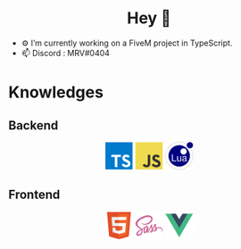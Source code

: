 ### <h1 align="center">Hey :wave:</h1>
- ⚙️ I’m currently working on a FiveM project in TypeScript.
- 📫 Discord : MRV#0404

# Knowledges
## Backend
<div align="center">
<img src="https://github.com/devicons/devicon/blob/master/icons/typescript/typescript-original.svg" width=50; height=50></img>
<img src="https://github.com/devicons/devicon/blob/master/icons/javascript/javascript-original.svg" width=50; height=50></img>
<img src="https://github.com/devicons/devicon/blob/master/icons/lua/lua-original-wordmark.svg" width=50; height=50></img>
</div>

## Frontend
<div align="center">
<img src="https://github.com/devicons/devicon/blob/master/icons/html5/html5-original.svg" width=50; height=50></img>
<img src="https://github.com/devicons/devicon/blob/master/icons/sass/sass-original.svg" width=50; height=50></img>
<img src="https://github.com/devicons/devicon/blob/master/icons/vuejs/vuejs-original.svg" width=50; height=50></img>
</div>
<!--
**MRV6/MRV6** is a ✨ _special_ ✨ repository because its `README.md` (this file) appears on your GitHub profile.

Here are some ideas to get you started:

- 🔭 I’m currently working on ...
- 🌱 I’m currently learning ...
- 👯 I’m looking to collaborate on ...
- 🤔 I’m looking for help with ...
- 💬 Ask me about ...
- 📫 How to reach me: ...
- 😄 Pronouns: ...
- ⚡ Fun fact: ...
-->
